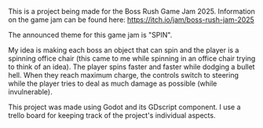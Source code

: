 This is a project being made for the Boss Rush Game Jam 2025. 
Information on the game jam can be found here: https://itch.io/jam/boss-rush-jam-2025

The announced theme for this game jam is "SPIN".

My idea is making each boss an object that can spin and the player is a spinning office chair (this came to me while spinning in an office chair trying to think of an idea).
The player spins faster and faster while dodging a bullet hell. When they reach maximum charge, the controls switch to steering while the player tries to deal as much damage
as possible (while invulnerable).

This project was made using Godot and its GDscript component.
I use a trello board for keeping track of the project's individual aspects.

